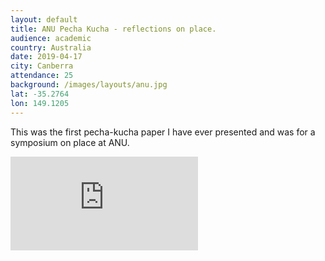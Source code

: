 ```yaml
---
layout: default
title: ANU Pecha Kucha - reflections on place.
audience: academic
country: Australia
date: 2019-04-17
city: Canberra
attendance: 25
background: /images/layouts/anu.jpg
lat: -35.2764
lon: 149.1205
---
```

This was the first pecha-kucha paper I have ever presented and was for a symposium on place at ANU.

<div class="embed-responsive embed-responsive-4by3 mb-3">
  <iframe src="https://docs.google.com/presentation/d/e/2PACX-1vS6lqpNPgX99F_4x9RcpfhhE5-zJ6mXd10B8ywboAM5KDPUNAMilgbeKqM9rumX0Gt_OUjNfnVt7G3z/embed?start=false&loop=false&delayms=3000" frameborder="0" class="embed-responsive-item" allowfullscreen="true" mozallowfullscreen="true" webkitallowfullscreen="true"></iframe>
</div>
